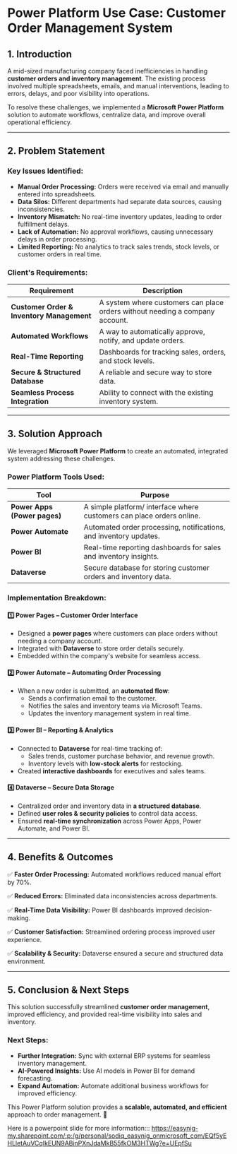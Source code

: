 # Power Platform Use Case: Customer Order Management System

## **1. Introduction**
A mid-sized manufacturing company faced inefficiencies in handling **customer orders and inventory management**. The existing process involved multiple spreadsheets, emails, and manual interventions, leading to errors, delays, and poor visibility into operations.

To resolve these challenges, we implemented a **Microsoft Power Platform** solution to automate workflows, centralize data, and improve overall operational efficiency.

---

## **2. Problem Statement**
### **Key Issues Identified:**
- **Manual Order Processing:** Orders were received via email and manually entered into spreadsheets.
- **Data Silos:** Different departments had separate data sources, causing inconsistencies.
- **Inventory Mismatch:** No real-time inventory updates, leading to order fulfillment delays.
- **Lack of Automation:** No approval workflows, causing unnecessary delays in order processing.
- **Limited Reporting:** No analytics to track sales trends, stock levels, or customer orders in real time.

### **Client's Requirements:**
| Requirement | Description |
|------------|-------------|
| **Customer Order & Inventory Management** | A system where customers can place orders without needing a company account. |
| **Automated Workflows** | A way to automatically approve, notify, and update orders. |
| **Real-Time Reporting** | Dashboards for tracking sales, orders, and stock levels. |
| **Secure & Structured Database** | A reliable and secure way to store data. |
| **Seamless Process Integration** | Ability to connect with the existing inventory system. |

---

## **3. Solution Approach**
We leveraged **Microsoft Power Platform** to create an automated, integrated system addressing these challenges.

### **Power Platform Tools Used:**
| Tool | Purpose |
|------|---------|
| **Power Apps (Power pages)** | A simple platform/ interface where customers can place orders online. |
| **Power Automate** | Automated order processing, notifications, and inventory updates. |
| **Power BI** | Real-time reporting dashboards for sales and inventory insights. |
| **Dataverse** | Secure database for storing customer orders and inventory data. |

### **Implementation Breakdown:**

#### **1️⃣ Power Pages – Customer Order Interface**
- Designed a **power pages** where customers can place orders without needing a company account.
- Integrated with **Dataverse** to store order details securely.
- Embedded within the company's website for seamless access.

#### **2️⃣ Power Automate – Automating Order Processing**
- When a new order is submitted, an **automated flow**:
  - Sends a confirmation email to the customer.
  - Notifies the sales and inventory teams via Microsoft Teams.
  - Updates the inventory management system in real time.

#### **3️⃣ Power BI – Reporting & Analytics**
- Connected to **Dataverse** for real-time tracking of:
  - Sales trends, customer purchase behavior, and revenue growth.
  - Inventory levels with **low-stock alerts** for restocking.
- Created **interactive dashboards** for executives and sales teams.

#### **4️⃣ Dataverse – Secure Data Storage**
- Centralized order and inventory data in **a structured database**.
- Defined **user roles & security policies** to control data access.
- Ensured **real-time synchronization** across Power Apps, Power Automate, and Power BI.

---

## **4. Benefits & Outcomes**
✅ **Faster Order Processing:** Automated workflows reduced manual effort by 70%.

✅ **Reduced Errors:** Eliminated data inconsistencies across departments.

✅ **Real-Time Data Visibility:** Power BI dashboards improved decision-making.

✅ **Customer Satisfaction:** Streamlined ordering process improved user experience.

✅ **Scalability & Security:** Dataverse ensured a secure and structured data environment.

---

## **5. Conclusion & Next Steps**
This solution successfully streamlined **customer order management**, improved efficiency, and provided real-time visibility into sales and inventory.

### **Next Steps:**
- **Further Integration:** Sync with external ERP systems for seamless inventory management.
- **AI-Powered Insights:** Use AI models in Power BI for demand forecasting.
- **Expand Automation:** Automate additional business workflows for improved efficiency.

This Power Platform solution provides a **scalable, automated, and efficient** approach to order management. 🚀

Here is a powerpoint slide for more information::: https://easynig-my.sharepoint.com/:p:/g/personal/sodiq_easynig_onmicrosoft_com/EQf5yEHLletAuVCqIkEUN9ABinPXnJdaMkB55fkOM3HTWg?e=UEpfSu
